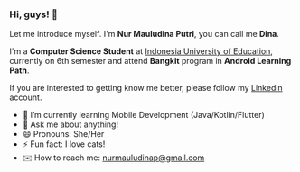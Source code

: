 ### Hi, guys! 👋

Let me introduce myself. I'm **Nur Mauludina Putri**, you can call me **Dina**.

I'm a **Computer Science Student** at [Indonesia University of Education](https://www.upi.edu/), currently on 6th semester and attend **Bangkit** program in **Android Learning Path**.

If you are interested to getting know me better, please follow my [Linkedin](https://www.linkedin.com/in/nurmauludina/) account.

- 🌱 I’m currently learning Mobile Development (Java/Kotlin/Flutter)
- 💬 Ask me about anything!
- 😄 Pronouns: She/Her
- ⚡ Fun fact: I love cats!
- ✉️ How to reach me: nurmauludinap@gmail.com
